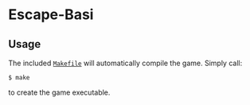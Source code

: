 # Escape-Basi

## Usage

The included [`Makefile`](/Makefile) will automatically compile the game.
Simply call:
```
$ make
```
to create the game executable.
